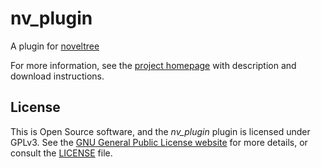 # nv_plugin

A plugin for [noveltree](https://github.com/peter88213/noveltree)

For more information, see the [project homepage](https://github.com/peter88213/nv_plugin) with description and download instructions.

## License

This is Open Source software, and the *nv_plugin* plugin is licensed under GPLv3. See the
[GNU General Public License website](https://www.gnu.org/licenses/gpl-3.0.en.html) for more
details, or consult the [LICENSE](https://github.com/peter88213/nv_plugin/blob/main/LICENSE) file.

